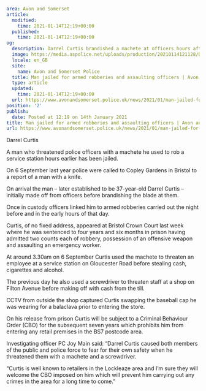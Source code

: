 ```yaml
area: Avon and Somerset
article:
  modified:
    time: 2021-01-14T12:19+00:00
  published:
    time: 2021-01-14T12:19+00:00
og:
  description: Darrel Curtis brandished a machete at officers hours after using it to rob a service station&#8230;
  image: https://media.aspolice.net/uploads/production/20210114121128/Darell-Curtis-web.jpg
  locale: en_GB
  site:
    name: Avon and Somerset Police
  title: Man jailed for armed robberies and assaulting officers | Avon and Somerset Police
  type: article
  updated:
    time: 2021-01-14T12:19+00:00
  url: https://www.avonandsomerset.police.uk/news/2021/01/man-jailed-for-armed-robberies-and-assaulting-officers/
position: '2'
publish:
  date: Posted at 12:19 on 14th January 2021
title: Man jailed for armed robberies and assaulting officers | Avon and Somerset Police
url: https://www.avonandsomerset.police.uk/news/2021/01/man-jailed-for-armed-robberies-and-assaulting-officers/
```

Darrel Curtis

A man who threatened police officers with a machete he used to rob a service station hours earlier has been jailed.

On 6 September last year police were called to Copley Gardens in Bristol to a report of a man with a knife.

On arrival the man – later established to be 37-year-old Darrel Curtis – initially made off from officers before brandishing the blade at them.

Once in custody officers linked him to armed robberies carried out the night before and in the early hours of that day.

Curtis, of no fixed address, appeared at Bristol Crown Court last week where he was sentenced to four years and six months in prison having admitted two counts each of robbery, possession of an offensive weapon and assaulting an emergency worker.

At around 3.30am on 6 September Curtis used the machete to threaten an employee at a service station on Gloucester Road before stealing cash, cigarettes and alcohol.

The previous day he also used a screwdriver to threaten staff at a shop on Filton Avenue before making off with cash from the till.

CCTV from outside the shop captured Curtis swapping the baseball cap he was wearing for a balaclava prior to entering the store.

On his release from prison Curtis will be subject to a Criminal Behaviour Order (CBO) for the subsequent seven years which prohibits him from entering any retail premises in the BS7 postcode area.

Investigating officer PC Joy Main said: “Darrel Curtis caused both members of the public and police force to fear for their own safety when he threatened them with a machete and a screwdriver.

“Curtis is well known to retailers in the Lockleaze area and I’m sure they will welcome the CBO imposed on him which will prevent him carrying out any crimes in the area for a long time to come.”
